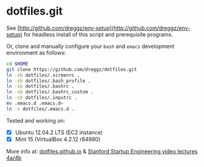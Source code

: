 dotfiles.git
============
See [http://github.com/dreggz/env-setup](http://github.com/dreggz/env-setup) for headless install of this script and prerequisite
programs.

Or, clone and manually configure your `bash` and `emacs` development environment as follows:

```sh
cd $HOME
git clone https://github.com/dreggz/dotfiles.git
ln -sb dotfiles/.screenrc .
ln -sb dotfiles/.bash_profile .
ln -sb dotfiles/.bashrc .
ln -sb dotfiles/.bashrc_custom .
ln -sb dotfiles/.inputrc .
mv .emacs.d .emacs.d~
ln -s dotfiles/.emacs.d .
```

Tested and working on:
- [x] Ubuntu 12.04.2 LTS (EC2 instance)
- [x] Mint 15 (VirtualBox 4.2.12 r84980)  

More info at: [dotfiles.github.io](http://dotfiles.github.io/)  & [Stanford Startup Engineering video lectures 4a/4b](https://class.coursera.org/startup-001/lecture/index)
